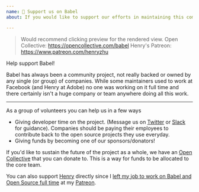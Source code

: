 ```yaml
---
name: 🤝 Support us on Babel
about: If you would like to support our efforts in maintaining this community-driven project 🙌!

---
```


> Would recommend clicking preview for the rendered view.
> Open Collective: https://opencollective.com/babel
> Henry's Patreon: https://www.patreon.com/henryzhu

Help support Babel!

Babel has always been a community project, not really backed or owned by any single (or group) of companies. While some maintainers used to work at Facebook (and Henry at Adobe) no one was working on it full time and there certainly isn't a huge company or team anywhere doing all this work.

---

As a group of volunteers you can help us in a few ways

- Giving developer time on the project. (Message us on [Twitter](https://twitter.com/babeljs) or [Slack](https://slack.babeljs.io/) for guidance). Companies should be paying their employees to contribute back to the open source projects they use everyday.
- Giving funds by becoming one of our sponsors/donators!

If you'd like to sustain the future of the project as a whole, we have an [Open Collective](https://opencollective.com/babel) that you can donate to. This is a way for funds to be allocated to the core team.

You can also support [Henry](https://github.com/hzoo) directly since I [left my job to work on Babel and Open Source full time](https://twitter.com/left_pad/status/969793227862790144) at my [Patreon](https://www.patreon.com/henryzhu).

